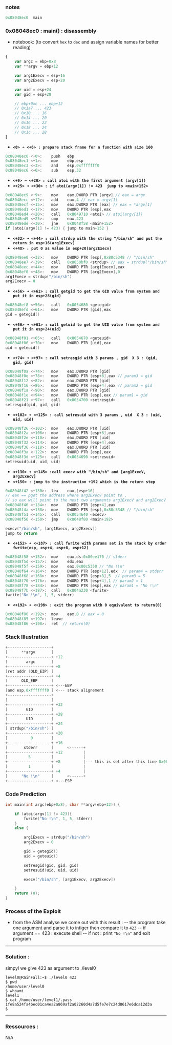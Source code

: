 
### notes
```c
0x08048ec0  main
```

### 0x08048ec0 : main() : disassembly
- notebook: (to convert `hex` to `dec` and assign variable names for better reading)
```js
{
    var argc = ebp+0x8
    var **argv = ebp+12

    var arg1Execv = esp+16
    var arg2Execv = esp+20

    var uid = esp+24
    var gid = esp+28

    // ebp+0xc ... ebp+12
    // 0x1a7 ... 423
    // 0x10 ... 16
    // 0x14 ... 20
    // 0x16 ... 22
    // 0x18 ... 24
    // 0x1c ... 28
}
```
* __`<0> ➜ <+6> : prepare stack frame for n function with size 160`__

```c
0x08048ec0 <+0>:	push   ebp
0x08048ec1 <+1>:	mov    ebp,esp
0x08048ec3 <+3>:	and    esp,0xfffffff0
0x08048ec6 <+6>:	sub    esp,32
```
* __`<+9> ➜ <+20> : call atoi with the first argument (argv[1])`__
* __`<+25> ➜ <+30> : if atoi(argv[1]) != 423  jump to <main+152>`__
```c
0x08048ec9 <+9>:	mov    eax,DWORD PTR [argv] // eax = argv
0x08048ecc <+12>:	add    eax,4 // eax = argv[1]
0x08048ecf <+15>:	mov    eax,DWORD PTR [eax] // eax = *argv[1]
0x08048ed1 <+17>:	mov    DWORD PTR [esp],eax
0x08048ed4 <+20>:	call   0x8049710 <atoi> // atoi(argv[1])
0x08048ed9 <+25>:	cmp    eax,423
0x08048ede <+30>:	jne    0x8048f58 <main+152>
if (atoi(argv[1] != 423) { jump to main+152 } 
```
* __`<+32> ➜ <+44> : call strdup with the string "/bin/sh" and put the return in esp+16(arg1Execv)`__
* __`<+48> : put 0 as value in esp+20(arg2Execv) `__
```c
0x08048ee0 <+32>:	mov    DWORD PTR [esp],0x80c5348 // "/bin/sh"
0x08048ee7 <+39>:	call   0x8050bf0 <strdup> // eax = strdup("/bin/sh")
0x08048eec <+44>:	mov    DWORD PTR [arg1Execv],eax 
0x08048ef0 <+48>:	mov    DWORD PTR [arg2Execv],0
arg1Execv = strdup("/bin/sh")
arg2Execv = 0
```
* __`<+56> ➜ <+61> : call getgid to get the GID value from system and put it in esp+28(gid)`__
```c
0x08048ef8 <+56>:	call   0x8054680 <getegid>
0x08048efd <+61>:	mov    DWORD PTR [gid],eax 
gid = getegid()

```
* __`<+56> ➜ <+61> : call getuid to get the UID value from system and put it in esp+24(uid)`__
```c
0x08048f01 <+65>:	call   0x8054670 <geteuid>
0x08048f06 <+70>:	mov    DWORD PTR [uid],eax
uid = geteuid()
```
* __`<+74> ➜ <+97> : call setresgid with 3 params , gid  X 3 : (gid, gid, gid)`__
```c
0x08048f0a <+74>:	mov    eax,DWORD PTR [gid]
0x08048f0e <+78>:	mov    DWORD PTR [esp+8],eax // param3 = gid
0x08048f12 <+82>:	mov    eax,DWORD PTR [gid]
0x08048f16 <+86>:	mov    DWORD PTR [esp+4],eax // param2 = gid
0x08048f1a <+90>:	mov    eax,DWORD PTR [gid] 
0x08048f1e <+94>:	mov    DWORD PTR [esp],eax // param1 = gid
0x08048f21 <+97>:	call   0x8054700 <setresgid>
setresgid(gid, gid, gid)
```
* __`<+102> ➜ <+125> : call setresuid with 3 params , uid  X 3 : (uid, uid, uid)`__
```c
0x08048f26 <+102>:	mov    eax,DWORD PTR [uid]
0x08048f2a <+106>:	mov    DWORD PTR [esp+8],eax
0x08048f2e <+110>:	mov    eax,DWORD PTR [uid]
0x08048f32 <+114>:	mov    DWORD PTR [esp+4],eax
0x08048f36 <+118>:	mov    eax,DWORD PTR [uid]
0x08048f3a <+122>:	mov    DWORD PTR [esp],eax
0x08048f3d <+125>:	call   0x8054690 <setresuid>
setresuid(uid, uid, uid)
```
* __`<+130> ➜ <+145> :call execv with "/bin/sh" and [arg1ExecV, arg2ExecV]`__
* __`<+150> : jump to the instruction +192 which is the return step`__

```c
0x08048f42 <+130>:	lea    eax,[esp+16] 
// eax == pgot the address where arg1Execv point to ,
// so eax will point to the next two arguments arg1ExecV and arg2ExecV
0x08048f46 <+134>:	mov    DWORD PTR [esp+4],eax
0x08048f4a <+138>:	mov    DWORD PTR [esp],0x80c5348 // "/bin/sh"
0x08048f51 <+145>:	call   0x8054640 <execv>
0x08048f56 <+150>:	jmp    0x8048f80 <main+192>

execv("/bin/sh", [arg1Execv, arg2Execv])
jump to return
```
* __`<+152> ➜ <+187> : call fwrite with params set in the stack by order fwrite(esp, esp+4, esp+8, esp+12)`__
```c
0x08048f58 <+152>:	mov    eax,ds:0x80ee170 // stderr
0x08048f5d <+157>:	mov    edx,eax
0x08048f5f <+159>:	mov    eax,0x80c5350 // "No !\n"
0x08048f64 <+164>:	mov    DWORD PTR [esp+12],edx  // param4 = stderr
0x08048f68 <+168>:	mov    DWORD PTR [esp+8],5  // param3 = 5
0x08048f70 <+176>:	mov    DWORD PTR [esp+4],1 // param2 = 1
0x08048f78 <+184>:	mov    DWORD PTR [esp],eax // param1 = "No !\n"
0x08048f7b <+187>:	call   0x804a230 <fwrite>
fwrite("No !\n", 1, 5, stderr)
```
* __`<+192> ➜ <+198> : exit the program with 0 equivalent to return(0)`__
```c
0x08048f80 <+192>:	mov    eax,0 // eax = 0
0x08048f85 <+197>:	leave  
0x08048f86 <+198>:	ret  // return(0)
```

### Stack Illustration
```c
+-------------------+ 
[      **argv       ]
+-------------------+ +12
[        argc       ]
+-------------------+ +8
[ret addr (OLD_EIP) ]
+-------------------+ +4
[      OLD_EBP      ]
+-------------------+ <---EBP
[and esp,0xfffffff0 ] <--- stack alignement 
+-------------------+
[                   ]
+-------------------+ +32
[        GID        ]
+-------------------+ +28
[        UID        ]
+-------------------+ +24
[ strdup("/bin/sh") ]
+-------------------+ +20
[          0        ] 
+-------------------+ +16
[       stderr      ]      <------+ 
+-------------------+ +12         |
[         5         ]             |
+-------------------+ +8          |--- this is set after this line 0x08048f58 <+152>
[         1         ]             |  
+-------------------+ +4          |
[      "No !\n"     ]      <------+
+-------------------+ <---ESP
```


### Code Prediction 
```c
int main(int argc(ebp+0x8), char **argv(ebp+12)) {

    if (atoi(argv[1] != 423){ 
        fwrite("No !\n", 1, 5, stderr)
    }
    else {

        arg1Execv = strdup("/bin/sh")
        arg2Execv = 0

        gid = getegid()
        uid = geteuid()

        setresgid(gid, gid, gid)
        setresuid(uid, uid, uid)

        execv("/bin/sh", [arg1Execv, arg2Execv])

    }
    return (0);
}

```
### Process of the Exploit
- from the ASM analyse we come out with this result :
-- the program take one argument and parse it to intiger then compare it to `423`
-- if argument == 423 : execute shell
-- if not : print `"No !\n"` and exit program

---
### Solution :
simpyl we give 423 as argument to ./level0
```
level0@RainFall:~$ ./level0 423
$ pwd
/home/user/level0
$ whoami                
level1
$ cat /home/user/level1/.pass
1fe8a524fa4bec01ca4ea2a869af2a02260d4a7d5fe7e7c24d8617e6dca12d3a
$ 
```

---


### Ressources :

N/A
